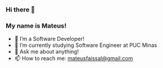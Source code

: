 ### Hi there 👋

### My name is Mateus!

- 🌱 I’m a Software Developer!
- 🔭 I’m currently studying Software Engineer at PUC Minas
- 💬 Ask me about anything!
- 📫 How to reach me: mateusfaissal@gmail.com


